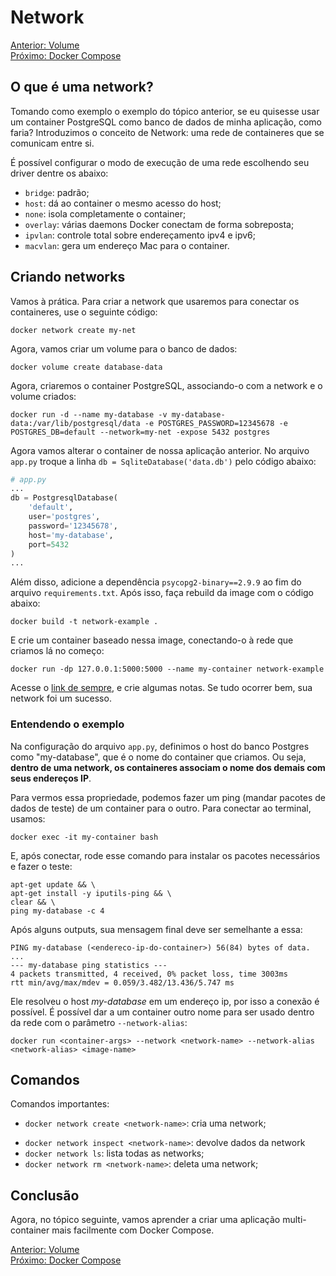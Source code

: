 # Network

[Anterior: Volume](Volume.md)
<br>
[Próximo: Docker Compose](Docker-Compose.md)

## O que é uma network?

Tomando como exemplo o exemplo do tópico anterior, se eu quisesse usar um container PostgreSQL como banco de dados de minha aplicação, como faria? Introduzimos o conceito de Network: uma rede de containeres que se comunicam entre si. 

É possível configurar o modo de execução de uma rede escolhendo seu driver dentre os abaixo:
- `bridge`: padrão;
- `host`: dá ao container o mesmo acesso do host;
- `none`: isola completamente o container;
- `overlay`: várias daemons Docker conectam de forma sobreposta;
- `ipvlan`: controle total sobre endereçamento ipv4 e ipv6;
- `macvlan`: gera um endereço Mac para o container.

## Criando networks

Vamos à prática. Para criar a network que usaremos para conectar os containeres, use o seguinte código:

```shell
docker network create my-net
```

Agora, vamos criar um volume para o banco de dados:

```shell
docker volume create database-data
```

Agora, criaremos o container PostgreSQL, associando-o com a network e o volume criados:

```shell
docker run -d --name my-database -v my-database-data:/var/lib/postgresql/data -e POSTGRES_PASSWORD=12345678 -e POSTGRES_DB=default --network=my-net -expose 5432 postgres
```

Agora vamos alterar o container de nossa aplicação anterior. No arquivo `app.py` troque a linha `db = SqliteDatabase('data.db')` pelo código abaixo:

```python
# app.py
...
db = PostgresqlDatabase(
    'default',
    user='postgres',
    password='12345678',
    host='my-database',
    port=5432
)
...
```

Além disso, adicione a dependência `psycopg2-binary==2.9.9` ao fim do arquivo `requirements.txt`. Após isso, faça rebuild da image com o código abaixo:

```shell
docker build -t network-example .
```

E crie um container baseado nessa image, conectando-o à rede que criamos lá no começo:

```shell
docker run -dp 127.0.0.1:5000:5000 --name my-container network-example
```

Acesse o [link de sempre](http://localhost:5000), e crie algumas notas. Se tudo ocorrer bem, sua network foi um sucesso.

### Entendendo o exemplo

Na configuração do arquivo `app.py`, definimos o host do banco Postgres como "my-database", que é o nome do container que criamos. Ou seja, **dentro de uma network, os containeres associam o nome dos demais com seus endereços IP**. 

Para vermos essa propriedade, podemos fazer um ping (mandar pacotes de dados de teste) de um container para o outro. Para conectar ao terminal, usamos:

```shell
docker exec -it my-container bash
```

E, após conectar, rode esse comando para instalar os pacotes necessários e fazer o teste:

```shell
apt-get update && \
apt-get install -y iputils-ping && \
clear && \
ping my-database -c 4
```

Após alguns outputs, sua mensagem final deve ser semelhante a essa:

```shell
PING my-database (<endereco-ip-do-container>) 56(84) bytes of data.
...
--- my-database ping statistics ---
4 packets transmitted, 4 received, 0% packet loss, time 3003ms
rtt min/avg/max/mdev = 0.059/3.482/13.436/5.747 ms
```

Ele resolveu o host *my-database* em um endereço ip, por isso a conexão é possível. É possível dar a um container outro nome para ser usado dentro da rede com o parâmetro `--network-alias`:

```shell
docker run <container-args> --network <network-name> --network-alias <network-alias> <image-name>
```

## Comandos

Comandos importantes:
- `docker network create <network-name>`: cria uma network;
* `docker network inspect <network-name>`: devolve dados da network
* `docker network ls`: lista todas as networks;
* `docker network rm <network-name>`: deleta uma network;

## Conclusão

Agora, no tópico seguinte, vamos aprender a criar uma aplicação multi-container mais facilmente com Docker Compose. 

[Anterior: Volume](Volume.md)
<br>
[Próximo: Docker Compose](Docker-Compose.md)



